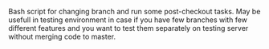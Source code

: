 Bash script for changing branch and run some post-checkout tasks. 
May be usefull in testing environment in case if you have few branches with few different features and you want to test them separately on testing server without merging code to master.
